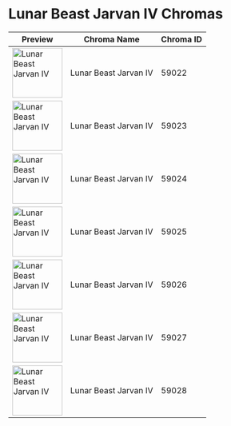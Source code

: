 # Lunar Beast Jarvan IV Chromas

| Preview | Chroma Name | Chroma ID |
|---|---|---|
| <img src='https://raw.communitydragon.org/latest/plugins/rcp-be-lol-game-data/global/default/v1/champion-chroma-images/59/59022.png' alt='Lunar Beast Jarvan IV' width='100'> | Lunar Beast Jarvan IV | 59022 |
| <img src='https://raw.communitydragon.org/latest/plugins/rcp-be-lol-game-data/global/default/v1/champion-chroma-images/59/59023.png' alt='Lunar Beast Jarvan IV' width='100'> | Lunar Beast Jarvan IV | 59023 |
| <img src='https://raw.communitydragon.org/latest/plugins/rcp-be-lol-game-data/global/default/v1/champion-chroma-images/59/59024.png' alt='Lunar Beast Jarvan IV' width='100'> | Lunar Beast Jarvan IV | 59024 |
| <img src='https://raw.communitydragon.org/latest/plugins/rcp-be-lol-game-data/global/default/v1/champion-chroma-images/59/59025.png' alt='Lunar Beast Jarvan IV' width='100'> | Lunar Beast Jarvan IV | 59025 |
| <img src='https://raw.communitydragon.org/latest/plugins/rcp-be-lol-game-data/global/default/v1/champion-chroma-images/59/59026.png' alt='Lunar Beast Jarvan IV' width='100'> | Lunar Beast Jarvan IV | 59026 |
| <img src='https://raw.communitydragon.org/latest/plugins/rcp-be-lol-game-data/global/default/v1/champion-chroma-images/59/59027.png' alt='Lunar Beast Jarvan IV' width='100'> | Lunar Beast Jarvan IV | 59027 |
| <img src='https://raw.communitydragon.org/latest/plugins/rcp-be-lol-game-data/global/default/v1/champion-chroma-images/59/59028.png' alt='Lunar Beast Jarvan IV' width='100'> | Lunar Beast Jarvan IV | 59028 |
